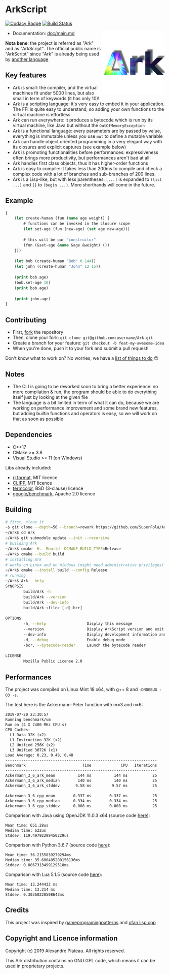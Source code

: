 # ArkScript

[![Codacy Badge](https://api.codacy.com/project/badge/Grade/fd5900d08a97487486c43079c06e19ce)](https://app.codacy.com/app/folaefolc/Ark?utm_source=github.com&utm_medium=referral&utm_content=SuperFola/Ark&utm_campaign=Badge_Grade_Settings)
[![Build Status](https://travis-ci.org/SuperFola/Ark.svg?branch=rework)](https://travis-ci.org/SuperFola/Ark)

<img align="right" src="images/Ark.png" width=200px>

* Documentation: [doc/main.md](doc/main.md)

**Nota bene**: the project is referred as "Ark" and as "ArkScript". The official public name is "ArkScript" since "Ark" is already being used by [another language](https://github.com/ark-lang/ark)

## Key features

* Ark is small: the compiler, and the virtual machines fit under 5000 lines, but also small in term of keywords (it has only 10)!
* Ark is a scripting language: it's very easy to embed it in your application. The FFI is quite easy to understand, so adding your own functions to the virtual machine is effortless
* Ark can run everywhere: it produces a bytecode which is run by its virtual machine, like Java but without the `OutOfMemoryException`
* Ark is a functional language: every parameters are by passed by value, everything is immutable unless you use `mut` to define a mutable variable
* Ark can handle object oriented programming in a very elegant way with its closures and explicit captures (see example below)
* Ark is promoting functionalities before performances: expressiveness often brings more productivity, but performances aren't bad at all
* Ark handles first class objects, thus it has higher-order functions
* Ark is easy to compile: it takes less than 200ms to compile and check a complex code with a lot of branches and sub-branches of 200 lines.
* Ark is a Lisp-like, but with less parentheses: `[...]` is expanded to `(list ...)` and `{}` to `(begin ...)`. More shorthands will come in the future.

## Example

```clojure
{
    (let create-human (fun (name age weight) {
        # functions can be invoked in the closure scope
        (let set-age (fun (new-age) (set age new-age)))

        # this will be our "constructor"
        (fun (&set-age &name &age &weight) ())
    }))

    (let bob (create-human "Bob" 0 144))
    (let john (create-human "John" 12 15))

    (print bob.age)
    (bob.set-age 10)
    (print bob.age)

    (print john.age)
}
```

## Contributing

* First, [fork](https://github.com/SuperFola/Ark/fork) the repository
* Then, clone your fork: `git clone git@github.com:username/Ark.git`
* Create a branch for your feature: `git checkout -b feat-my-awesome-idea`
* When you're done, push it to your fork and submit a pull request!

Don't know what to work on? No worries, we have a [list of things to do](https://github.com/SuperFola/Ark/projects) :wink:

## Notes

* The CLI is going to be reworked soon to bring a better experience: no more compilation & run, the program should be able to do everything itself just by looking at the given file
* The language is a bit limited in term of what it can do, because we are working on performance improvement and some brand new features, but adding builtin functions and operators is easy, so we will work on that as soon as possible

## Dependencies

* C++17
* CMake >= 3.8
* Visual Studio >= 11 (on Windows)

Libs already included:
* [rj format](https://github.com/ryjen/format), MIT licence
* [CLIPP](https://github.com/muellan/clipp), MIT licence
* [termcolor](https://github.com/ikalnytskyi/termcolor), BSD (3-clause) licence
* [google/benchmark](https://github.com/google/benchmark), Apache 2.0 licence

## Building

```bash
# first, clone it
~$ git clone --depth=50 --branch=rework https://github.com/SuperFola/Ark.git
~/Ark$ cd Ark
~/Ark$ git submodule update --init --recursive
# building Ark
~/Ark$ cmake -H. -Bbuild -DCMAKE_BUILD_TYPE=Release
~/Ark$ cmake --build build
# installing Ark
# works on Linux and on Windows (might need administrative privileges)
~/Ark$ cmake --install build --config Release
# running
~/Ark$ Ark --help
SYNOPSIS
        build/Ark -h
        build/Ark --version
        build/Ark --dev-info
        build/Ark <file> [-d|-bcr]

OPTIONS
        -h, --help                  Display this message
        --version                   Display ArkScript version and exit
        --dev-info                  Display development information and exit
        -d, --debug                 Enable debug mode
        -bcr, --bytecode-reader     Launch the bytecode reader

LICENSE
        Mozilla Public License 2.0
```

## Performances

The project was compiled on Linux Mint 18 x64, with g++ 8 and `-DNDEBUG -O3 -s`.

The test here is the Ackermann-Peter function with m=3 and n=6:

```
2019-07-20 23:30:57
Running benchmark/vm
Run on (4 X 2400 MHz CPU s)
CPU Caches:
  L1 Data 32K (x2)
  L1 Instruction 32K (x2)
  L2 Unified 256K (x2)
  L3 Unified 3072K (x1)
Load Average: 0.23, 0.48, 0.48
-------------------------------------------------------------------
Benchmark                         Time             CPU   Iterations
-------------------------------------------------------------------
Ackermann_3_6_ark_mean          144 ms          144 ms           25
Ackermann_3_6_ark_median        140 ms          140 ms           25
Ackermann_3_6_ark_stddev       9.58 ms         9.57 ms           25

Ackermann_3_6_cpp_mean        0.337 ms        0.337 ms           25
Ackermann_3_6_cpp_median      0.334 ms        0.334 ms           25
Ackermann_3_6_cpp_stddev      0.008 ms        0.008 ms           25
```

Comparison with Java using OpenJDK 11.0.3 x64 (source code [here](benchmarks/Ackermann.java)):
```
Mean time: 651.28us
Median time: 622us
Stddev: 119.49792299450229us
```

Comparison with Python 3.6.7 (source code [here](benchmarks/ackermann.py)):
```
Mean time: 36.2155839279294ms
Median time: 35.600485280156136ms
Stddev: 0.8867313499129518ms
```

Comparison with Lua 5.1.5 (source code [here](benchmarks/ackermann.lua)):
```
Mean time: 13.244432 ms
Median time: 13.214 ms
Stddev: 0.30360220508642ms
```

## Credits

This project was inspired by [gameprogramingpatterns](http://gameprogrammingpatterns.com/bytecode.html) and [ofan lisp.cpp](https://gist.github.com/ofan/721464)

## Copyright and Licence information

Copyright (c) 2019 Alexandre Plateau. All rights reserved.

This Ark distribution contains no GNU GPL code, which means it can be used in proprietary projects.
